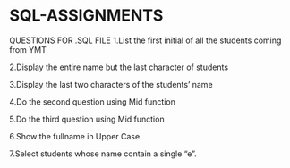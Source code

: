 # SQL-ASSIGNMENTS
QUESTIONS FOR .SQL FILE
1.List the first initial of all the students coming from YMT

2.Display the entire name but the last character of students

3.Display the last two characters of the students’ name 

4.Do the second question using Mid function

5.Do the third question using Mid function

6.Show the fullname in Upper Case. 

7.Select students whose name contain a single “e”.

